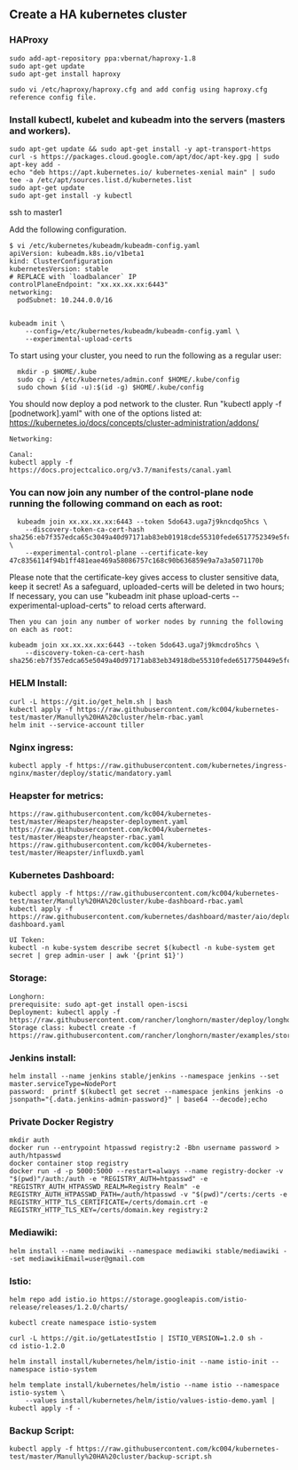 ## Create a HA kubernetes cluster

### HAProxy
```
sudo add-apt-repository ppa:vbernat/haproxy-1.8
sudo apt-get update
sudo apt-get install haproxy

sudo vi /etc/haproxy/haproxy.cfg and add config using haproxy.cfg reference config file.
```

### Install kubectl, kubelet and kubeadm into the servers (masters and workers).
```
sudo apt-get update && sudo apt-get install -y apt-transport-https
curl -s https://packages.cloud.google.com/apt/doc/apt-key.gpg | sudo apt-key add -
echo "deb https://apt.kubernetes.io/ kubernetes-xenial main" | sudo tee -a /etc/apt/sources.list.d/kubernetes.list
sudo apt-get update
sudo apt-get install -y kubectl
```

ssh to master1

Add the following configuration.
```
$ vi /etc/kubernetes/kubeadm/kubeadm-config.yaml
apiVersion: kubeadm.k8s.io/v1beta1
kind: ClusterConfiguration
kubernetesVersion: stable
# REPLACE with `loadbalancer` IP
controlPlaneEndpoint: "xx.xx.xx.xx:6443"
networking:
  podSubnet: 10.244.0.0/16


kubeadm init \
    --config=/etc/kubernetes/kubeadm/kubeadm-config.yaml \
    --experimental-upload-certs
```	

To start using your cluster, you need to run the following as a regular user:
```
  mkdir -p $HOME/.kube
  sudo cp -i /etc/kubernetes/admin.conf $HOME/.kube/config
  sudo chown $(id -u):$(id -g) $HOME/.kube/config
```


You should now deploy a pod network to the cluster.
Run "kubectl apply -f [podnetwork].yaml" with one of the options listed at:
  https://kubernetes.io/docs/concepts/cluster-administration/addons/

```
Networking:

Canal: 
kubectl apply -f https://docs.projectcalico.org/v3.7/manifests/canal.yaml

```


### You can now join any number of the control-plane node running the following command on each as root:
```
  kubeadm join xx.xx.xx.xx:6443 --token 5do643.uga7j9kncdqo5hcs \
    --discovery-token-ca-cert-hash sha256:eb7f357edca65c3049a40d97171ab83eb01918cde55310fede6517752349e5fc \
    --experimental-control-plane --certificate-key 47c8356114f94b1ff481eae469a58086757c168c90b636859e9a7a3a5071170b
```

Please note that the certificate-key gives access to cluster sensitive data, keep it secret!
As a safeguard, uploaded-certs will be deleted in two hours; If necessary, you can use
"kubeadm init phase upload-certs --experimental-upload-certs" to reload certs afterward.

```
Then you can join any number of worker nodes by running the following on each as root:

kubeadm join xx.xx.xx.xx:6443 --token 5do643.uga7j9kmcdro5hcs \
    --discovery-token-ca-cert-hash sha256:eb7f357edca65e5049a40d97171ab83eb34918dbe55310fede6517750449e5fc
```


### HELM Install:
```
curl -L https://git.io/get_helm.sh | bash
kubectl apply -f https://raw.githubusercontent.com/kc004/kubernetes-test/master/Manully%20HA%20cluster/helm-rbac.yaml
helm init --service-account tiller
```	

### Nginx ingress:
```
kubectl apply -f https://raw.githubusercontent.com/kubernetes/ingress-nginx/master/deploy/static/mandatory.yaml
```
### Heapster for metrics:
```
https://raw.githubusercontent.com/kc004/kubernetes-test/master/Heapster/heapster-deployment.yaml
https://raw.githubusercontent.com/kc004/kubernetes-test/master/Heapster/heapster-rbac.yaml
https://raw.githubusercontent.com/kc004/kubernetes-test/master/Heapster/influxdb.yaml
```

### Kubernetes Dashboard:
```
kubectl apply -f https://raw.githubusercontent.com/kc004/kubernetes-test/master/Manully%20HA%20cluster/kube-dashboard-rbac.yaml
kubectl apply -f https://raw.githubusercontent.com/kubernetes/dashboard/master/aio/deploy/recommended/kubernetes-dashboard.yaml

UI Token:
kubectl -n kube-system describe secret $(kubectl -n kube-system get secret | grep admin-user | awk '{print $1}')	
```

### Storage:
```
Longhorn:
prerequisite: sudo apt-get install open-iscsi
Deployment: kubectl apply -f https://raw.githubusercontent.com/rancher/longhorn/master/deploy/longhorn.yaml
Storage class: kubectl create -f https://raw.githubusercontent.com/rancher/longhorn/master/examples/storageclass.yaml
```

### Jenkins install:
```
helm install --name jenkins stable/jenkins --namespace jenkins --set master.serviceType=NodePort
password:  printf $(kubectl get secret --namespace jenkins jenkins -o jsonpath="{.data.jenkins-admin-password}" | base64 --decode);echo
```

### Private Docker Registry
```
mkdir auth
docker run --entrypoint htpasswd registry:2 -Bbn username password > auth/htpasswd
docker container stop registry
docker run -d -p 5000:5000 --restart=always --name registry-docker -v "$(pwd)"/auth:/auth -e "REGISTRY_AUTH=htpasswd" -e "REGISTRY_AUTH_HTPASSWD_REALM=Registry Realm" -e REGISTRY_AUTH_HTPASSWD_PATH=/auth/htpasswd -v "$(pwd)"/certs:/certs -e REGISTRY_HTTP_TLS_CERTIFICATE=/certs/domain.crt -e REGISTRY_HTTP_TLS_KEY=/certs/domain.key registry:2
```

### Mediawiki:
```
helm install --name mediawiki --namespace mediawiki stable/mediawiki --set mediawikiEmail=user@gmail.com
```

### Istio:
```
helm repo add istio.io https://storage.googleapis.com/istio-release/releases/1.2.0/charts/

kubectl create namespace istio-system

curl -L https://git.io/getLatestIstio | ISTIO_VERSION=1.2.0 sh -
cd istio-1.2.0

helm install install/kubernetes/helm/istio-init --name istio-init --namespace istio-system

helm template install/kubernetes/helm/istio --name istio --namespace istio-system \
    --values install/kubernetes/helm/istio/values-istio-demo.yaml | kubectl apply -f -
```

### Backup Script:
```
kubectl apply -f https://raw.githubusercontent.com/kc004/kubernetes-test/master/Manully%20HA%20cluster/backup-script.sh
```
